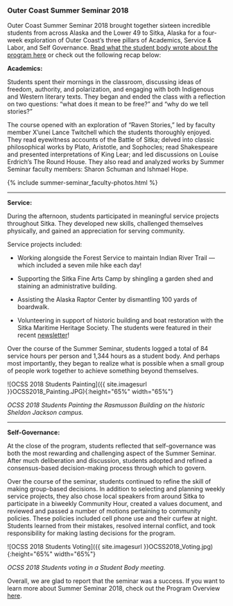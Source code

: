 ### Outer Coast Summer Seminar 2018

Outer Coast Summer Seminar 2018 brought together sixteen incredible students from across Alaska and the Lower 49 to Sitka, Alaska for a four-week exploration of Outer Coast’s three pillars of Academics, Service & Labor, and Self Governance. [Read what the student body wrote about the program here](http://outercoast.org/2018/09/17/the-first-student-body.html) or check out the following recap below:

<strong>Academics:</strong>

Students spent their mornings in the classroom, discussing ideas of freedom, authority, and polarization, and engaging with both Indigenous and Western literary texts. They began and ended the class with a reflection on two questions: “what does it mean to be free?” and “why do we tell stories?”

The course opened with an exploration of “Raven Stories,” led by faculty member X’unei Lance Twitchell which the students thoroughly enjoyed. They read eyewitness accounts of the Battle of Sitka; delved into classic philosophical works by Plato, Aristotle, and Sophocles; read Shakespeare and presented interpretations of King Lear; and led discussions on Louise Erdrich’s The Round House. They also read and analyzed works by Summer Seminar faculty members: Sharon Schuman and Ishmael Hope.

<!-- This inserts the Faculty images -->
{% include summer-seminar_faculty-photos.html %}

***

<strong>Service:</strong>

During the afternoon, students participated in meaningful service projects throughout Sitka. They developed new skills, challenged themselves physically, and gained an appreciation for serving community.

Service projects included:


- Working alongside the Forest Service to maintain Indian River Trail –– which included a seven mile hike each day!

- Supporting the Sitka Fine Arts Camp by shingling a garden shed and staining an administrative building.

- Assisting the Alaska Raptor Center by dismantling 100 yards of boardwalk.

- Volunteering in support of historic building and boat restoration with the Sitka Maritime Heritage Society. The students were featured in their recent [newsletter](http://www.sitkamaritime.org/)!

Over the course of the Summer Seminar, students logged a total of 84 service hours per person and 1,344 hours as a student body. And perhaps most importantly, they began to realize what is possible when a small group of people work together to achieve something beyond themselves.

![OCSS 2018 Students Painting]({{ site.imagesurl }}OCSS2018_Painting.JPG){:height="65%" width="65%"}

_OCSS 2018 Students Painting the Rasmusson Building on the historic Sheldon Jackson campus._

***

<strong>Self-Governance:</strong>

At the close of the program, students reflected that self-governance was both the most rewarding and challenging aspect of the Summer Seminar. After much deliberation and discussion, students adopted and refined a consensus-based decision-making process through which to govern. 

Over the course of the seminar, students continued to refine the skill of making group-based decisions. In addition to selecting and planning weekly service projects, they also chose local speakers from around Sitka to participate in a biweekly Community Hour,  created a values document, and reviewed and passed a number of motions pertaining to community policies. These policies included cell phone use and their curfew at night. Students learned from their mistakes, resolved internal conflict, and took responsibility for making lasting decisions for the program.

![OCSS 2018 Students Voting]({{ site.imagesurl }}OCSS2018_Voting.jpg){:height="65%" width="65%"}

_OCSS 2018 Students voting in a Student Body meeting._

Overall, we are glad to report that the seminar was a success. If you want to learn more about Summer Seminar 2018, check out the Program Overview [here](https://docs.google.com/document/d/17uKQuDQ-DmsDRuoPbSXRT9VK5i_VXQHQIBX-O9hsX44/edit?usp=sharing).
